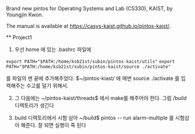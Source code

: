 Brand new pintos for Operating Systems and Lab (CS330), KAIST, by Youngjin Kwon.

The manual is available at https://casys-kaist.github.io/pintos-kaist/.

** Project1
1. 우선 home 에 있는 .bashrc 파일에 


`export PATH="$PATH:/home/ksb21st/subin/pintos-kaist/utils"`
`export PATH="$PATH:/home/ksb21st/subin/pintos-kaist/source ./activate"`


를 파일의 맨 끝에 추가해주었다. $~/pintos-kiast/ 에 매번 source ./activate 를 입력해주는 수고를 덜기 위해서.


2. 그 다음에는 ~/pintos-kaist/threads$ 에서 make를 해주어야 한다. 그럼 /build 디렉토리가 생긴다


3. build 디렉토리에서 시험 삼아 ~/build$ pintos -- run alarm-multiple 를 시험삼아 해준다. 잘 되면 실행이 죽 된다